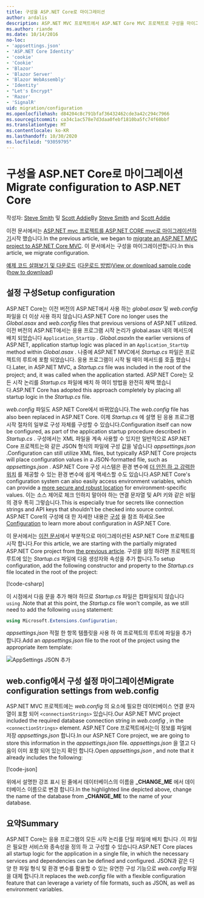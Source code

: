 ```yaml
---
title: 구성을 ASP.NET Core로 마이그레이션
author: ardalis
description: ASP.NET MVC 프로젝트에서 ASP.NET Core MVC 프로젝트로 구성을 마이그레이션하는 방법에 대해 알아봅니다.
ms.author: riande
ms.date: 10/14/2016
no-loc:
- 'appsettings.json'
- 'ASP.NET Core Identity'
- 'cookie'
- 'Cookie'
- 'Blazor'
- 'Blazor Server'
- 'Blazor WebAssembly'
- 'Identity'
- "Let's Encrypt"
- 'Razor'
- 'SignalR'
uid: migration/configuration
ms.openlocfilehash: d84204c8c791bfaf36432462cde3a42c294c7966
ms.sourcegitcommit: ca34c1ac578e7d3daa0febf1810ba5fc74f60bbf
ms.translationtype: MT
ms.contentlocale: ko-KR
ms.lasthandoff: 10/30/2020
ms.locfileid: "93059795"
---
```

# <a name="migrate-configuration-to-aspnet-core"></a><span data-ttu-id="bf083-103">구성을 ASP.NET Core로 마이그레이션</span><span class="sxs-lookup"><span data-stu-id="bf083-103">Migrate configuration to ASP.NET Core</span></span>

<span data-ttu-id="bf083-104">작성자: [Steve Smith](https://ardalis.com/) 및 [Scott Addie](https://scottaddie.com)</span><span class="sxs-lookup"><span data-stu-id="bf083-104">By [Steve Smith](https://ardalis.com/) and [Scott Addie](https://scottaddie.com)</span></span>

<span data-ttu-id="bf083-105">이전 문서에서는 [ASP.NET mvc 프로젝트를 ASP.NET CORE mvc로 마이그레이션하기](xref:migration/mvc)시작 했습니다.</span><span class="sxs-lookup"><span data-stu-id="bf083-105">In the previous article, we began to [migrate an ASP.NET MVC project to ASP.NET Core MVC](xref:migration/mvc).</span></span> <span data-ttu-id="bf083-106">이 문서에서는 구성을 마이그레이션합니다.</span><span class="sxs-lookup"><span data-stu-id="bf083-106">In this article, we migrate configuration.</span></span>

<span data-ttu-id="bf083-107">[예제 코드 살펴보기 및 다운로드](https://github.com/dotnet/AspNetCore.Docs/tree/master/aspnetcore/migration/configuration/samples) ([다운로드 방법](xref:index#how-to-download-a-sample))</span><span class="sxs-lookup"><span data-stu-id="bf083-107">[View or download sample code](https://github.com/dotnet/AspNetCore.Docs/tree/master/aspnetcore/migration/configuration/samples) ([how to download](xref:index#how-to-download-a-sample))</span></span>

## <a name="setup-configuration"></a><span data-ttu-id="bf083-108">설정 구성</span><span class="sxs-lookup"><span data-stu-id="bf083-108">Setup configuration</span></span>

<span data-ttu-id="bf083-109">ASP.NET Core는 이전 버전의 ASP.NET에서 사용 하는 *global.asax* 및 *web.config* 파일을 더 이상 사용 하지 않습니다.</span><span class="sxs-lookup"><span data-stu-id="bf083-109">ASP.NET Core no longer uses the *Global.asax* and *web.config* files that previous versions of ASP.NET utilized.</span></span> <span data-ttu-id="bf083-110">이전 버전의 ASP.NET에서는 응용 프로그램 시작 논리가 global.asax 내의 메서드에 배치 되었습니다 `Application_StartUp` . *Global.asax*</span><span class="sxs-lookup"><span data-stu-id="bf083-110">In the earlier versions of ASP.NET, application startup logic was placed in an `Application_StartUp` method within *Global.asax* .</span></span> <span data-ttu-id="bf083-111">나중에 ASP.NET MVC에서 *Startup.cs* 파일은 프로젝트의 루트에 포함 되었습니다. 응용 프로그램이 시작 될 때이 메서드를 호출 했습니다.</span><span class="sxs-lookup"><span data-stu-id="bf083-111">Later, in ASP.NET MVC, a *Startup.cs* file was included in the root of the project; and, it was called when the application started.</span></span> <span data-ttu-id="bf083-112">ASP.NET Core는 모든 시작 논리를 *Startup.cs* 파일에 배치 하 여이 방법을 완전히 채택 했습니다.</span><span class="sxs-lookup"><span data-stu-id="bf083-112">ASP.NET Core has adopted this approach completely by placing all startup logic in the *Startup.cs* file.</span></span>

<span data-ttu-id="bf083-113">*web.config* 파일도 ASP.NET Core에서 바뀌었습니다.</span><span class="sxs-lookup"><span data-stu-id="bf083-113">The *web.config* file has also been replaced in ASP.NET Core.</span></span> <span data-ttu-id="bf083-114">이제 *Startup.cs* 에 설명 된 응용 프로그램 시작 절차의 일부로 구성 자체를 구성할 수 있습니다.</span><span class="sxs-lookup"><span data-stu-id="bf083-114">Configuration itself can now be configured, as part of the application startup procedure described in *Startup.cs* .</span></span> <span data-ttu-id="bf083-115">구성에서는 XML 파일을 계속 사용할 수 있지만 일반적으로 ASP.NET Core 프로젝트는와 같은 JSON 형식의 파일에 구성 값을 넣습니다 *appsettings.json* .</span><span class="sxs-lookup"><span data-stu-id="bf083-115">Configuration can still utilize XML files, but typically ASP.NET Core projects will place configuration values in a JSON-formatted file, such as *appsettings.json* .</span></span> <span data-ttu-id="bf083-116">ASP.NET Core 구성 시스템은 환경 변수에 [더 안전 하 고 강력한 위치](xref:security/app-secrets) 를 제공할 수 있는 환경 변수에 쉽게 액세스할 수도 있습니다.</span><span class="sxs-lookup"><span data-stu-id="bf083-116">ASP.NET Core's configuration system can also easily access environment variables, which can provide a [more secure and robust location](xref:security/app-secrets) for environment-specific values.</span></span> <span data-ttu-id="bf083-117">이는 소스 제어로 체크 인하지 말아야 하는 연결 문자열 및 API 키와 같은 비밀의 경우 특히 그렇습니다.</span><span class="sxs-lookup"><span data-stu-id="bf083-117">This is especially true for secrets like connection strings and API keys that shouldn't be checked into source control.</span></span> <span data-ttu-id="bf083-118">ASP.NET Core의 구성에 대 한 자세한 내용은 [구성](xref:fundamentals/configuration/index) 을 참조 하세요.</span><span class="sxs-lookup"><span data-stu-id="bf083-118">See [Configuration](xref:fundamentals/configuration/index) to learn more about configuration in ASP.NET Core.</span></span>

<span data-ttu-id="bf083-119">이 문서에서는 [이전 문서](xref:migration/mvc)에서 부분적으로 마이그레이션된 ASP.NET Core 프로젝트를 시작 합니다.</span><span class="sxs-lookup"><span data-stu-id="bf083-119">For this article, we are starting with the partially migrated ASP.NET Core project from [the previous article](xref:migration/mvc).</span></span> <span data-ttu-id="bf083-120">구성을 설정 하려면 프로젝트의 루트에 있는 *Startup.cs* 파일에 다음 생성자와 속성을 추가 합니다.</span><span class="sxs-lookup"><span data-stu-id="bf083-120">To setup configuration, add the following constructor and property to the *Startup.cs* file located in the root of the project:</span></span>

[!code-csharp[](configuration/samples/WebApp1/src/WebApp1/Startup.cs?range=11-16)]

<span data-ttu-id="bf083-121">이 시점에서 다음 문을 추가 해야 하므로 *Startup.cs* 파일은 컴파일되지 않습니다 `using` .</span><span class="sxs-lookup"><span data-stu-id="bf083-121">Note that at this point, the *Startup.cs* file won't compile, as we still need to add the following `using` statement:</span></span>

```csharp
using Microsoft.Extensions.Configuration;
```

<span data-ttu-id="bf083-122">*appsettings.json* 적절 한 항목 템플릿을 사용 하 여 프로젝트의 루트에 파일을 추가 합니다.</span><span class="sxs-lookup"><span data-stu-id="bf083-122">Add an *appsettings.json* file to the root of the project using the appropriate item template:</span></span>

![AppSettings JSON 추가](configuration/_static/add-appsettings-json.png)

## <a name="migrate-configuration-settings-from-webconfig"></a><span data-ttu-id="bf083-124">web.config에서 구성 설정 마이그레이션</span><span class="sxs-lookup"><span data-stu-id="bf083-124">Migrate configuration settings from web.config</span></span>

<span data-ttu-id="bf083-125">ASP.NET MVC 프로젝트에는 *web.config* 의 요소에 필요한 데이터베이스 연결 문자열이 포함 되어 `<connectionStrings>` 있습니다.</span><span class="sxs-lookup"><span data-stu-id="bf083-125">Our ASP.NET MVC project included the required database connection string in *web.config* , in the `<connectionStrings>` element.</span></span> <span data-ttu-id="bf083-126">ASP.NET Core 프로젝트에서는이 정보를 파일에 저장 *appsettings.json* 합니다.</span><span class="sxs-lookup"><span data-stu-id="bf083-126">In our ASP.NET Core project, we are going to store this information in the *appsettings.json* file.</span></span> <span data-ttu-id="bf083-127">*appsettings.json* 을 열고 다음이 이미 포함 되어 있는지 확인 합니다.</span><span class="sxs-lookup"><span data-stu-id="bf083-127">Open *appsettings.json* , and note that it already includes the following:</span></span>

[!code-json[](../migration/configuration/samples/WebApp1/src/WebApp1/appsettings.json?highlight=4)]

<span data-ttu-id="bf083-128">위에서 설명한 강조 표시 된 줄에서 데이터베이스의 이름을 **_CHANGE_ME** 에서 데이터베이스 이름으로 변경 합니다.</span><span class="sxs-lookup"><span data-stu-id="bf083-128">In the highlighted line depicted above, change the name of the database from **_CHANGE_ME** to the name of your database.</span></span>

## <a name="summary"></a><span data-ttu-id="bf083-129">요약</span><span class="sxs-lookup"><span data-stu-id="bf083-129">Summary</span></span>

<span data-ttu-id="bf083-130">ASP.NET Core는 응용 프로그램의 모든 시작 논리를 단일 파일에 배치 합니다 .이 파일은 필요한 서비스와 종속성을 정의 하 고 구성할 수 있습니다.</span><span class="sxs-lookup"><span data-stu-id="bf083-130">ASP.NET Core places all startup logic for the application in a single file, in which the necessary services and dependencies can be defined and configured.</span></span> <span data-ttu-id="bf083-131">JSON과 같은 다양 한 파일 형식 및 환경 변수를 활용할 수 있는 유연한 구성 기능으로 *web.config* 파일을 대체 합니다.</span><span class="sxs-lookup"><span data-stu-id="bf083-131">It replaces the *web.config* file with a flexible configuration feature that can leverage a variety of file formats, such as JSON, as well as environment variables.</span></span>
